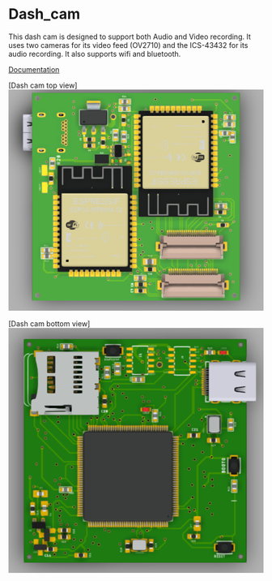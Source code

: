# Dash_cam
This dash cam is designed to support both Audio and Video recording. It uses two cameras for its video feed (OV2710)  and the ICS-43432 for its audio recording. It also supports wifi and bluetooth.

[Documentation](https://docs.google.com/document/d/1LtWO_IcNbJ7sfWBFgHGUc6nKqhitYqpvLzOcLqV0Ibc/edit?usp=sharing)

[Dash cam top view]<img src="https://github.com/IamNator/Dash_cam/blob/master/Media/Dash_cam_top_view.PNG">

[Dash cam bottom view]<img src="https://github.com/IamNator/Dash_cam/blob/master/Media/Dash_cam_bottom_view.PNG">
